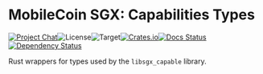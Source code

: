 # MobileCoin SGX: Capabilities Types

[![Project Chat][chat-image]][chat-link]<!--
-->![License][license-image]<!--
-->![Target][target-image]<!--
-->[![Crates.io][crate-image]][crate-link]<!--
-->[![Docs Status][docs-image]][docs-link]<!--
-->[![Dependency Status][deps-image]][deps-link]

Rust wrappers for types used by the `libsgx_capable` library.

[chat-image]: https://img.shields.io/discord/844353360348971068?style=flat-square
[chat-link]: https://mobilecoin.chat
[license-image]: https://img.shields.io/crates/l/mc-sgx-capable-types?style=flat-square
[target-image]: https://img.shields.io/badge/target-any-brightgreen?style=flat-square
[crate-image]: https://img.shields.io/crates/v/mc-sgx-capable-types.svg?style=flat-square
[crate-link]: https://crates.io/crates/mc-sgx-capable-types
[docs-image]: https://img.shields.io/docsrs/mc-sgx-capable-types?style=flat-square
[docs-link]: https://docs.rs/crate/mc-sgx-capable-types
[deps-image]: https://deps.rs/crate/mc-sgx-capable-types/0.7.2/status.svg?style=flat-square
[deps-link]: https://deps.rs/crate/mc-sgx-capable-types/0.7.2
